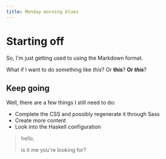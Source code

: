 ```yaml
---
title: Monday morning blues
---
```


# Starting off

So, I'm just getting used to using the Markdown format.

What if I want to do something like *this*? Or **this**? **Or _this_**?

## Keep going

Well, there are a few things I still need to do:

- Complete the CSS and possibly regenerate it through Sass
- Create more content
- Look into the Haskell configuration

> hello,
>
> is it me you're looking for?
